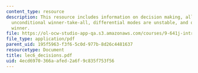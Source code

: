 ```yaml
---
content_type: resource
description: This resource includes information on decision making, all-to-all inhibition,
  unconditional winner-take-all, differential modes are unstable, and one possible
  winner.
file: https://ol-ocw-studio-app-qa.s3.amazonaws.com/courses/9-641j-introduction-to-neural-networks-spring-2005/4ecd6970366aafed2a6f9c835f753f56_lec6_decisions.pdf
file_type: application/pdf
parent_uid: 195f5963-f3f6-5c0d-977b-8d26c4481637
resourcetype: Document
title: lec6_decisions.pdf
uid: 4ecd6970-366a-afed-2a6f-9c835f753f56
---
```

